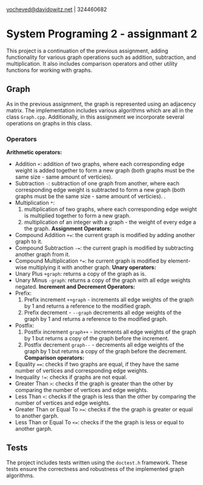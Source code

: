 yocheved@davidowitz.net | 324460682

# System Programing 2 - assignmant 2

This project is a continuation of the previous assignment, adding functionality for various graph operations such as addition, subtraction, and multiplication. It also includes comparison operators and other utility functions for working with graphs.

## Graph
As in the previous assignment, the graph is represented using an adjacency matrix. The implementation includes various algorithms which are all in the class `Graph.cpp`. Additionally, in this assignment we incorporate several operations on graphs in this class.

### Operators
**Arithmetic operators:**
* Addition `+`: addition of two graphs, where each corresponding edge weight is added together to form a new graph (both graphs must be the same size - same amount of verticies). 
* Subtraction `-`: subtraction of one graph from another, where each corresponding edge weight is subtracted to form a new graph (both graphs must be the same size - same amount of verticies). .
* Multiplication `*`: 
    1. multiplication of two graphs, where each corresponding edge weight is multiplied together to form a new graph.
    2. multiplication of an integer with a graph - the weight of every edge a the graph.
**Assignment Operators:**
* Compound Addition `+=`: the current graph is modified by adding another graph to it.
* Compound Subtraction `-=`: the current graph is modified by subtracting another graph from it.
* Compound Multiplication `*=`: he current graph is modified by element-wise multiplying it with another graph.
**Unary operators:**
* Unary Plus `+graph`: returns a copy of the graph as is.
* Unary Minus `-graph`: returns a copy of the graph with all edge weights negated.
**Increment and Decrement Operators:**
* Prefix:
    1. Prefix increment `++graph` - increments all edge weights of the graph by 1 and returns a reference to the modified graph.
    2. Prefix decrement - `--graph` decrements all edge weights of the graph by 1 and returns a reference to the modified graph.
* Postfix:
    1. Postfix increment `graph++` - increments all edge weights of the graph by 1 but returns a copy of the graph before the increment.
    2. Postfix decrement `graph--` - decrements all edge weights of the graph by 1 but returns a copy of the graph before the decrement.
**Comparison operators:**
* Equality `==`: checks if two graphs are equal, if they have the same number of vertices and corresponding edge weights.
* Inequality `!=`: checks if graphs are not equal.
* Greater Than `>`: checks if the graph is greater than the other by comparing the number of vertices and edge weights.
* Less Than `<`: checks if the graph is less than the other by comparing the number of vertices and edge weights.
* Greater Than or Equal To `>=`: checks if the the graph is greater or equal to another garph.
* Less Than or Equal To `<=`: checks if the the graph is less or equal to another garph.

## Tests
The project includes tests written using the `doctest.h` framework. These tests ensure the correctness and robustness of the implemented graph algorithms.




